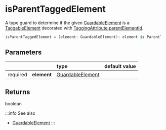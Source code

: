 # isParentTaggedElement

A type guard to determine if the given [GuardableElement](/tracking/api-reference/definitions/GuardableElement.md) is a [TaggableElement](/tracking/api-reference/definitions/TaggableElement.md) decorated with [TaggingAttribute.parentElementId](/tracking/api-reference/definitions/TaggingAttribute.md#taggingattributeparentelementid).

```typescript
isParentTaggedElement = (element: GuardableElement): element is ParentTaggedElement => boolean
```

## Parameters
|          |             | type                      | default value
| :-:      | :--         | :--                       | :--           
| required | **element** | [GuardableElement](/TODO) |

## Returns
boolean

:::info See also
- [GuardableElement](/TODO)
:::
